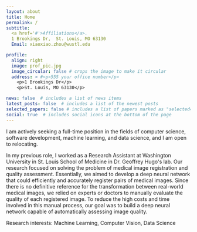 ```yaml
---
layout: about
title: Home
permalink: /
subtitle: 
  <a href='#'>Affiliations</a>. 
  1 Brookings Dr,  St. Louis, MO 63130
  Email: xiaoxiao.zhou@wustl.edu

profile:
  align: right
  image: prof_pic.jpg
  image_circular: false # crops the image to make it circular
  address: > #<p>555 your office number</p>
    <p>1 Brookings Dr</p>
    <p>St. Louis, MO 63130</p>

news: false  # includes a list of news items
latest_posts: false  # includes a list of the newest posts
selected_papers: false # includes a list of papers marked as "selected={true}"
social: true  # includes social icons at the bottom of the page
---
```



I am actively seeking a full-time position in the fields of computer science, software development, machine learning, and data science, and I am open to relocating.

In my previous role, I worked as a Research Assistant at Washington University in St. Louis School of Medicine in Dr. Geoffrey Hugo's lab. Our research focused on solving the problem of medical image registration and quality assessment. Essentially, we aimed to develop a deep neural network that could efficiently and accurately register pairs of medical images. Since there is no definitive reference for the transformation between real-world medical images, we relied on experts or doctors to manually evaluate the quality of each registered image. To reduce the high costs and time involved in this manual process, our goal was to build a deep neural network capable of automatically assessing image quality.

Research interests: 
Machine Learning, Computer Vision, Data Science